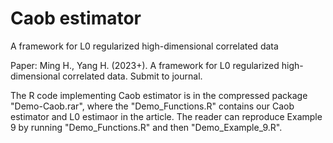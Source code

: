 # Caob estimator

A framework for L0 regularized high-dimensional correlated data

Paper: Ming H., Yang H. (2023+). A framework for L0 regularized high-dimensional correlated data. Submit to journal.

The R code implementing Caob estimator is in the compressed package "Demo-Caob.rar", where the "Demo_Functions.R" contains our Caob estimator and L0 estimaor in the article. The reader can reproduce Example 9 by running "Demo_Functions.R" and then "Demo_Example_9.R".
